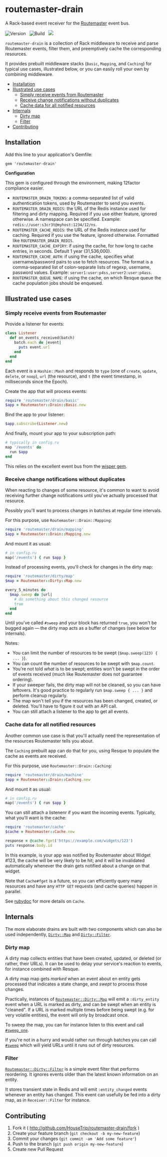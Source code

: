 # routemaster-drain

A Rack-based event receiver for the
[Routemaster](https://github.com/HouseTrip/routemaster) event bus.

![Version](https://badge.fury.io/rb/routemaster-drain.svg)
&nbsp;
![Build](https://travis-ci.org/HouseTrip/routemaster-drain.svg?branch=master)
&nbsp;
[![](http://img.shields.io/badge/API%20docs-rubydoc.info-blue.svg)](http://rubydoc.info/github/HouseTrip/routemaster-drain/frames/file/README.md)

`routemaster-drain` is a collection of Rack middleware to receive and
parse Routemaster events, filter them, and preemptively cache the corresponding
resources.

It provides prebuilt middleware stacks (`Basic`, `Mapping`, and `Caching`) for
typical use cases, illustrated below, or you can easily roll your own by
combining middleware.


<!-- START doctoc generated TOC please keep comment here to allow auto update -->
<!-- DON'T EDIT THIS SECTION, INSTEAD RE-RUN doctoc TO UPDATE -->

  - [Installation](#installation)
  - [Illustrated use cases](#illustrated-use-cases)
    - [Simply receive events from Routemaster](#simply-receive-events-from-routemaster)
    - [Receive change notifications without duplicates](#receive-change-notifications-without-duplicates)
    - [Cache data for all notified resources](#cache-data-for-all-notified-resources)
  - [Internals](#internals)
    - [Dirty map](#dirty-map)
    - [Filter](#filter)
  - [Contributing](#contributing)

<!-- END doctoc generated TOC please keep comment here to allow auto update -->


## Installation

Add this line to your application's Gemfile:

    gem 'routemaster-drain'

**Configuration**

This gem is configured through the environment, making 12factor compliance
easier.

- `ROUTEMASTER_DRAIN_TOKENS`: a comma-separated list of valid authentication
  tokens, used by Routemaster to send you events.
- `ROUTEMASTER_DRAIN_REDIS`: the URL of the Redis instance used for filtering
  and dirty mapping. Required if you use either feature, ignored otherwise.
  A namespace can be specified.
  Example: `redis://user:s3cr3t@myhost:1234/12/ns`.
- `ROUTEMASTER_CACHE_REDIS`: the URL of the Redis instance used for caching.
  Required if you use the feature, ignored otherwise. Formatted like
  `ROUTEMASTER_DRAIN_REDIS`.
- `ROUTEMASTER_CACHE_EXPIRY`: if using the cache, for how long to cache
  entries, in seconds. Default 1 year (31,536,000).
- `ROUTEMASTER_CACHE_AUTH`: if using the cache, specifies what username/password
  pairs to use to fetch resources. The format is a comma-separated list of
  colon-separate lists of regexp, username, password values. Example:
  `server1:user:p4ss,server2:user:p4ass`.
- `ROUTEMASTER_QUEUE_NAME`: if using the cache, on which Resque queue the cache
  population jobs should be enqueued.



## Illustrated use cases


### Simply receive events from Routemaster

Provide a listener for events:

```ruby
class Listener
  def on_events_received(batch)
    batch.each do |event|
      puts event.url
    end
  end
end
```

Each event is a `Hashie::Mash` and responds to `type` (one of `create`,
`update`, `delete`, or `noop`), `url` (the resource), and `t` (the event
timestamp, in milliseconds since the Epoch).

Create the app that will process events:

```ruby
require 'routemaster/drain/basic'
$app = Routemaster::Drain::Basic.new
```

Bind the app to your listener:

```ruby
$app.subscribe(Listener.new)
```

And finally, mount your app to your subscription path:

```ruby
# typically in config.ru
map '/events' do
  run $app
end
```

This relies on the excellent event bus from the [wisper
gem](https://github.com/krisleech/wisper#wisper).


### Receive change notifications without duplicates

When reacting to changes of some resource, it's common to want to avoid
receiving further change notifications until you've actually processed that
resource.

Possibly you'll want to process changes in batches at regular time intervals.

For this purpose, use `Routemaster::Drain::Mapping`:

```ruby
require 'routemaster/drain/mapping'
$app = Routemaster::Drain::Mapping.new
```

And mount it as usual:

```ruby
# in config.ru
map('/events') { run $app }
```

Instead of processing events, you'll check for changes in the dirty map:

```ruby
require 'routemaster/dirty/map'
$map = Routemaster::Dirty::Map.new

every_5_minutes do
  $map.sweep do |url|
    # do something about this changed resource
    true
  end
end
```

Until you've called `#sweep` and your block has returned `true`, you won't be
bugged again — the dirty map acts as a buffer of changes (see below for
internals).

Notes:
- You can limit the number of resources to be swept (`$map.sweep(123) { ... }`).
- You can count the number of resources to be swept with `$map.count`.
- You're not told _what_ is to be swept; entities won't be swept in the order of
  events received (much like Routemaster does not guarantee ordering).
- If your sweeper fails, the dirty map will not be cleaned, so you can have
  leftovers. It's good practice to regularly run `$map.sweep { ... }` and perform
  cleanup regularly.
- The map won't tell you if the resources has been changed, created, or deleted.
  You'll have to figure it out with an API call.
- You can still attach a listener to the app to get all events.


### Cache data for all notified resources

Another common use case is that you'll actually need the representation of the
resources Routemaster tells you about.

The `Caching` prebuilt app can do that for you, using Resque to populate the
cache as events are received.

For this purpose, use `Routemaster::Drain::Caching`:

```ruby
require 'routemaster/drain/machine'
$app = Routemaster::Drain::Caching.new
```

And mount it as usual:

```ruby
# in config.ru
map('/events') { run $app }
```

You can still attach a listenenr if you want the incoming events. Typically,
what you'll want is the cache:

```ruby
require 'routemaster/cache'
$cache = Routemaster::Cache.new

response = @cache.fget('https://example.com/widgets/123')
puts response.body.id
```

In this example, is your app was notified by Routemaster about Widget #123, the
cache will be very likely to be hit; and it will be invalidated automatically
whenever the drain gets notified about a change on that widget.

Note that `Cache#fget` is a future, so you can efficiently query many resources
and have any `HTTP GET` requests (and cache queries) happen in parallel.

See
[rubydoc](http://rubydoc.info/github/HouseTrip/routemaster-drain/Routemaster/Cache)
for more details on `Cache`.


## Internals

The more elaborate drains are built with two components which can also be used
independently,
[`Dirty::Map`](http://rubydoc.info/github/HouseTrip/routemaster-drain/Routemaster/Dirty/Map)
and
[`Dirty::Filter`](http://rubydoc.info/github/HouseTrip/routemaster-drain/Routemaster/Dirty/Filter).

### Dirty map

A dirty map collects entities that have been created, updated, or deleted (or
rather, their URLs).  It can be used to delay your service's reaction to events,
for instance combined with Resque.

A dirty map map gets _marked_ when an event about en entity gets processed that
indicates a state change, and _swept_ to process those changes.

Practically, instances of
[`Routemaster::Dirty::Map`](http://rubydoc.info/github/HouseTrip/routemaster-drain/Routemaster/Dirty/Map)
will emit a `:dirty_entity` event when a URL is marked as dirty, and can be
swept when an entity is "cleaned".  If a URL is marked multiple times before
being swept (e.g. for very volatile entities), the event will only by broadcast
once.

To sweep the map, you can for instance listen to this event and call
[`#sweep_one`](http://rubydoc.info/github/HouseTrip/routemaster-drain/Routemaster/Dirty/Map#sweep_one-instance_method).

If you're not in a hurry and would rather run through batches you can call
[`#sweep`](http://rubydoc.info/github/HouseTrip/routemaster-drain/Routemaster/Dirty/Map#sweep-instance_method)
which will yield URLs until it runs out of dirty resources.

### Filter

[`Routemaster::Dirty::Filter`](http://rubydoc.info/github/HouseTrip/routemaster-drain/Routemaster/Dirty/Filter) is a simple event filter
that performs reordering. It ignores events older than the latest known
information on an entity.

It stores transient state in Redis and will emit `:entity_changed` events
whenever an entity has changed. This event can usefully be fed into a dirty map,
as in `Receiver::Filter` for instance.


## Contributing

1. Fork it ( http://github.com/HouseTrip/routemaster-drain/fork )
2. Create your feature branch (`git checkout -b my-new-feature`)
3. Commit your changes (`git commit -am 'Add some feature'`)
4. Push to the branch (`git push origin my-new-feature`)
5. Create new Pull Request
